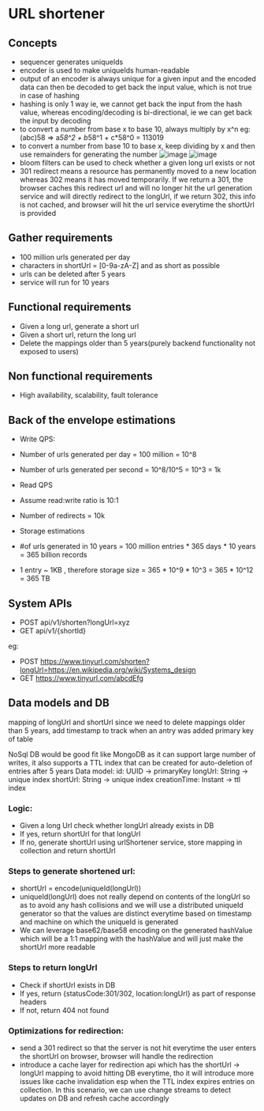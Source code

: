# URL shortener

## Concepts
- sequencer generates uniqueIds
- encoder is used to make uniqueIds human-readable
- output of an encoder is always unique for a given input and the encoded data can then be decoded to get back the input value, which is not true in case of hashing
- hashing is only 1 way ie, we cannot get back the input from the hash value, whereas encoding/decoding is bi-directional, ie we can get back the input by decoding
- to convert a number from base x to base 10, always multiply by x^n eg: (abc)58 => a*58^2 + b*58^1 + c*58^0 = 113019
- to convert a number from base 10 to base x, keep dividing by x and then use remainders for generating the number
![image](https://github.com/soniamartis/system-design/assets/12456295/034e2783-d8da-4392-aba5-4daac9c65901)
![image](https://github.com/soniamartis/system-design/assets/12456295/ab686ee4-1fd1-466f-8bf8-13578eca2272)
- bloom filters can be used to check whether a given long url exists or not
- 301 redirect means a resource has permanently moved to a new location whereas 302 means it has moved temporarily. If we return a 301, the browser caches this redirect url and will no longer hit the url generation service and will directly redirect to the longUrl, if we return 302, this info is not cached, and browser will hit the url service everytime the shortUrl is provided


## Gather requirements
- 100 million urls generated per day
- characters in shortUrl = [0-9a-zA-Z] and as short as possible
- urls can be deleted after 5 years
- service will run for 10 years

## Functional requirements
- Given a long url, generate a short url
- Given a short url, return the long url
- Delete the mappings older than 5 years(purely backend functionality not exposed to users)

## Non functional requirements
- High availability, scalability, fault tolerance

## Back of the envelope estimations
- Write QPS:
- Number of urls generated per day = 100 million = 10^8
- Number of urls generated per second = 10^8/10^5 = 10^3 = 1k

- Read QPS
- Assume read:write ratio is 10:1
- Number of redirects = 10k

- Storage estimations
- #of urls generated in 10 years = 100 million entries * 365 days * 10 years = 365 billion records
- 1 entry ~ 1KB , therefore storage size = 365 * 10^9 * 10^3 = 365 * 10^12 = 365 TB

## System APIs
- POST api/v1/shorten?longUrl=xyz
- GET api/v1/{shortId}

eg:
- POST https://www.tinyurl.com/shorten?longUrl=https://en.wikipedia.org/wiki/Systems_design
- GET https://www.tinyurl.com/abcdEfg

## Data models and DB
mapping of longUrl and shortUrl
since we need to delete mappings older than 5 years, add timestamp to track when an antry was added
primary key of table

NoSql DB would be good fit like MongoDB as it can support large number of writes, it also supports a TTL index that can be created for auto-deletion of entries after 5 years
Data model:
id: UUID -> primaryKey
longUrl: String -> unique index
shortUrl: String -> unique index
creationTime: Instant -> ttl index

###  Logic:
- Given a long Url check whether longUrl already exists in DB
- If yes, return shortUrl for that longUrl
- If no, generate shortUrl using urlShortener service, store mapping in collection and return shortUrl

### Steps to generate shortened url:
- shortUrl = encode(uniqueId(longUrl))
- uniqueId(longUrl) does not really depend on contents of the longUrl so as to avoid any hash collisions and we will use a distributed uniqueId generator so that the values are distinct everytime based on timestamp and machine on which the uniqueId is generated
- We can leverage base62/base58 encoding on the generated hashValue which will be a 1:1 mapping with the hashValue and will just make the shortUrl more readable

### Steps to return longUrl
- Check if shortUrl exists in DB
- If yes, return {statusCode:301/302, location:longUrl} as part of response headers
- If not, return 404 not found

### Optimizations for redirection:
- send a 301 redirect so that the server is not hit everytime the user enters the shortUrl on browser, browser will handle the redirection
- introduce a cache layer for redirection api which has the shortUrl -> longUrl mapping to avoid hitting DB everytime, tho it will introduce more issues like cache invalidation esp when the TTL index expires entries on collection. In this scenario, we can use change streams to detect updates on DB and refresh cache accordingly





